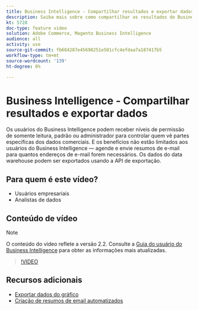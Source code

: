 ```yaml
---
title: Business Intelligence - Compartilhar resultados e exportar dados
description: Saiba mais sobre como compartilhar os resultados do Business Intelligence e exportar dados para integração com outras ferramentas comerciais.
kt: 5728
doc-type: feature video
solution: Adobe Commerce, Magento Business Intelligence
audience: all
activity: use
source-git-commit: fb684287e45698251e501cfc4efdaa7a187417b5
workflow-type: tm+mt
source-wordcount: '139'
ht-degree: 0%

---
```



# Business Intelligence - Compartilhar resultados e exportar dados

Os usuários do Business Intelligence podem receber níveis de permissão de somente leitura, padrão ou administrador para controlar quem vê partes específicas dos dados comerciais. E os benefícios não estão limitados aos usuários do Business Intelligence — agende e envie resumos de e-mail para quantos endereços de e-mail forem necessários. Os dados do data warehouse podem ser exportados usando a API de exportação.

## Para quem é este vídeo?

- Usuários empresariais
- Analistas de dados

## Conteúdo de vídeo

>[!NOTE]
>
>O conteúdo do vídeo reflete a versão 2.2. Consulte a [Guia do usuário do Business Intelligence](https://docs.magento.com/mbi/) para obter as informações mais atualizadas.

>[!VIDEO](https://video.tv.adobe.com/v/35983?quality=12&learn=on)

## Recursos adicionais

- [Exportar dados do gráfico](https://docs.magento.com/mbi/data-user/export-data/exp-chart-dash.html)
- [Criação de resumos de email automatizados](https://docs.magento.com/mbi/data-user/export-data/email-summaries.html)
